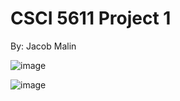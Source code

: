 # CSCI 5611 Project 1

By: Jacob Malin

![image](https://media.github.umn.edu/user/19560/files/dc4c0d92-11db-472c-808c-3d5df22660f0)

![image](https://media.github.umn.edu/user/19560/files/84a06dd2-62bb-4650-896e-d89f234d6bc9)

